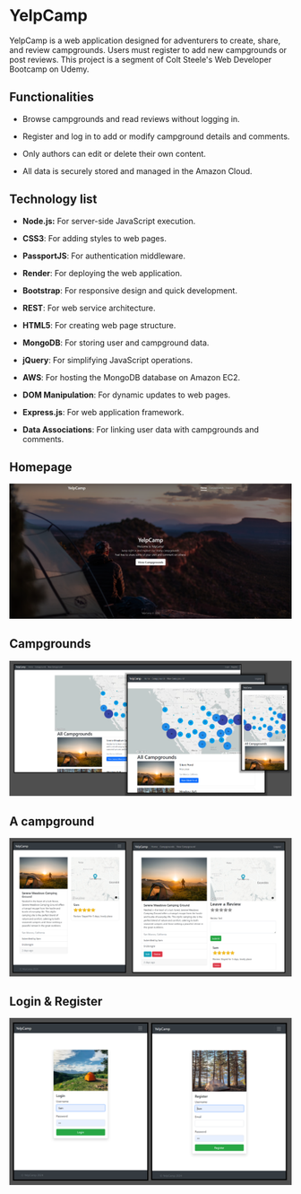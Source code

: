 # YelpCamp

YelpCamp is a web application designed for adventurers to create, share, and review campgrounds. Users must register to add new campgrounds or post reviews. This project is a segment of Colt Steele's Web Developer Bootcamp on Udemy.

## Functionalities

- Browse campgrounds and read reviews without logging in.

- Register and log in to add or modify campground details and comments.

- Only authors can edit or delete their own content.

- All data is securely stored and managed in the Amazon Cloud.

## Technology list

- **Node.js:** For server-side JavaScript execution.

- **CSS3**: For adding styles to web pages.

- **PassportJS**: For authentication middleware.

- **Render**: For deploying the web application.

- **Bootstrap**: For responsive design and quick development.

- **REST**: For web service architecture.

- **HTML5**: For creating web page structure.

- **MongoDB**: For storing user and campground data.

- **jQuery**: For simplifying JavaScript operations.

- **AWS**: For hosting the MongoDB database on Amazon EC2.

- **DOM Manipulation**: For dynamic updates to web pages.

- **Express.js**: For web application framework.

- **Data Associations**: For linking user data with campgrounds and comments.

## Homepage

<div>
  <img src="https://github.com/Stadsholt/YelpCamp/blob/main/images/Home.png">
</div>

## Campgrounds

<div>
  <img src="https://github.com/Stadsholt/YelpCamp/blob/main/images/Campgrounds.png">
</div>

## A campground

<div>
  <img src="https://github.com/Stadsholt/YelpCamp/blob/main/images/Campground.png">
</div>

## Login & Register

<div>
  <img src="https://github.com/Stadsholt/YelpCamp/blob/main/images/Login.png">
</div>
